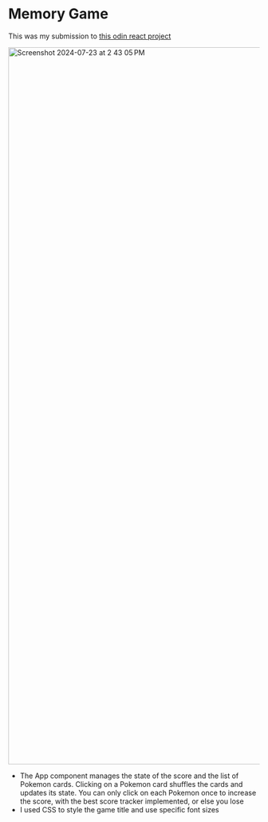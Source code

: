 # Memory Game

This was my submission to [this odin react project](https://www.theodinproject.com/lessons/node-path-react-new-memory-card)

<img width="1435" alt="Screenshot 2024-07-23 at 2 43 05 PM" src="https://github.com/user-attachments/assets/49c56400-c55a-4e36-a57c-f4270eea8189">

  
- The App component manages the state of the score and the list of Pokemon cards. Clicking on a Pokemon card shuffles the cards and updates its state. You can only click on each Pokemon once to increase the score, with the best score tracker implemented, or else you lose
- I used CSS to style the game title and use specific font sizes


